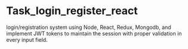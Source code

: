 # Task_login_register_react
 login/registration system using Node, React, Redux, Mongodb, and implement JWT tokens to maintain the session with proper validation in every input field.
